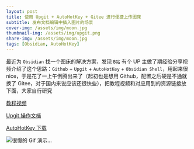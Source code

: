 ```yaml
---
layout: post  
title: 使用 Upgit + AutoHotKey + Gitee 进行便捷上传图床
subtitle: 发布文档编辑中插入图片的场景
cover-img: /assets/img/moon.jpg  
thumbnail-img: /assets/img/upgit.png  
share-img: /assets/img/moon.jpg  
tags: [Obsidian, AutoHotKey] 
---  
```



最近为 `Obsidian` 找一个图床的解决方案，发现 `B站` 有个 UP 主做了期经验分享视频介绍了这个思路：`Github` + `Upgit` + `AutoHotKey` + `Obsidian Shell`，用起来很 nice，于是花了一上午倒腾出来了（起初也是想用 Github，配置之后硬是不通就换了 Gitee，对于国内来说应该还很快些），把教程视频和对应用到的资源链接放下面，大家自行研究


[教程视频](https://www.bilibili.com/video/av978884072)

[Upgit 操作文档](https://github.com/pluveto/upgit/blob/main/docs/README.zh-CN.md)

[AutoHotKey 下载]([https://www.autohotkey.com/](https://www.autohotkey.com/))



![很慢的 Gif 演示...](https://gitee.com/jiyangggg/upgit-assets/raw/master/2022/05/upgit-demo.gif)

